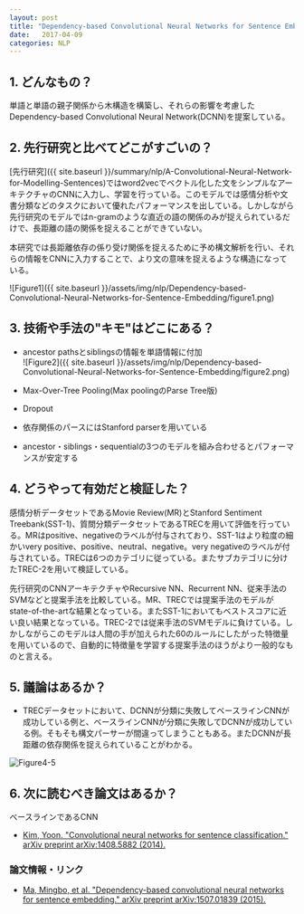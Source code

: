 ```yaml
---
layout: post
title: "Dependency-based Convolutional Neural Networks for Sentence Embedding"
date:   2017-04-09
categories: NLP
---
```


## 1. どんなもの？

単語と単語の親子関係から木構造を構築し、それらの影響を考慮したDependency-based Convolutional Neural Network(DCNN)を提案している。

## 2. 先行研究と比べてどこがすごいの？

[先行研究]({{ site.baseurl }}/summary/nlp/A-Convolutional-Neural-Network-for-Modelling-Sentences)ではword2vecでベクトル化した文をシンプルなアーキテクチャのCNNに入力し、学習を行っている。このモデルでは感情分析や文書分類などのタスクにおいて優れたパフォーマンスを出している。しかしながら先行研究のモデルではn-gramのような直近の語の関係のみが捉えられているだけで、長距離の語の関係を捉えることができていない。

本研究では長距離依存の係り受け関係を捉えるために予め構文解析を行い、それらの情報をCNNに入力することで、より文の意味を捉えるような構造になっている。

![Figure1]({{ site.baseurl }}/assets/img/nlp/Dependency-based-Convolutional-Neural-Networks-for-Sentence-Embedding/figure1.png)

## 3. 技術や手法の"キモ"はどこにある？

* ancestor pathsとsiblingsの情報を単語情報に付加  
  ![Figure2]({{ site.baseurl }}/assets/img/nlp/Dependency-based-Convolutional-Neural-Networks-for-Sentence-Embedding/figure2.png)

* Max-Over-Tree Pooling(Max poolingのParse Tree版)
* Dropout
* 依存関係のパースにはStanford parserを用いている
* ancestor・siblings・sequentialの3つのモデルを組み合わせるとパフォーマンスが安定する

## 4. どうやって有効だと検証した？

感情分析データセットであるMovie Review(MR)とStanford Sentiment Treebank(SST-1)、質問分類データセットであるTRECを用いて評価を行っている。MRはpositive、negativeのラベルが付与されており、SST-1はより粒度の細かいvery positive、positive、neutral、negative。very negativeのラベルが付与されている。TRECは6つのカテゴリに従っている。またサブカテゴリに分けたTREC-2を用いて検証している。

先行研究のCNNアーキテクチャやRecursive NN、Recurrent NN、従来手法のSVMなどと提案手法を比較している。MR、TRECでは提案手法のモデルがstate-of-the-artな結果となっている。またSST-1においてもベストスコアに近い良い結果となっている。TREC-2では従来手法のSVMモデルに負けている。しかしながらこのモデルは人間の手が加えられた60のルールにしたがった特徴量を用いているので、自動的に特徴量を学習する提案手法のほうがより一般的なものと言える。

## 5. 議論はあるか？

* TRECデータセットにおいて、DCNNが分類に失敗してベースラインCNNが成功している例と、ベースラインCNNが分類に失敗してDCNNが成功している例。そもそも構文パーサーが間違ってしまうこともある。またDCNNが長距離の依存関係を捉えられていることがわかる。

![Figure4-5](https://raw.githubusercontent.com/shunk031/paper-survey/master/images/NLP/Dependency_based_Convolutional_Neural_Networks_for_Sentence_Embedding/figure4_5.png)

## 6. 次に読むべき論文はあるか？

ベースラインであるCNN
* [Kim, Yoon. "Convolutional neural networks for sentence classification." arXiv preprint arXiv:1408.5882 (2014).](https://arxiv.org/pdf/1408.5882)

### 論文情報・リンク

* [Ma, Mingbo, et al. "Dependency-based convolutional neural networks for sentence embedding." arXiv preprint arXiv:1507.01839 (2015).](https://arxiv.org/pdf/1507.01839)
